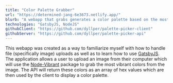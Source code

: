 ```yaml
---
title: "Color Palette Grabber"
url: "https://determined-jang-6e3673.netlify.app/"
blurb: "A webapp that grabs generates a color palette based on the most vibrant colors in an image."
technologies: "GatsbyJS, NodeJS"
githubClient: "https://github.com/dyllper/palette-picker-client"
githubServer: "https://github.com/dyllper/palette-picker-api"
---
```


This webapp was created as a way to familiarize myself with how to handle file (specifically image) uploads as well as to learn how to use [GatsbyJS](https://gatsbyjs.org). The application allows a user to upload an image from their computer which will use the [Node-Vibrant](https://github.com/Vibrant-Colors/node-vibrant#readme) package to grab the most vibrant colors from the image. The API will return these colors as an array of hex values which are then used by the client to display a color palette.
